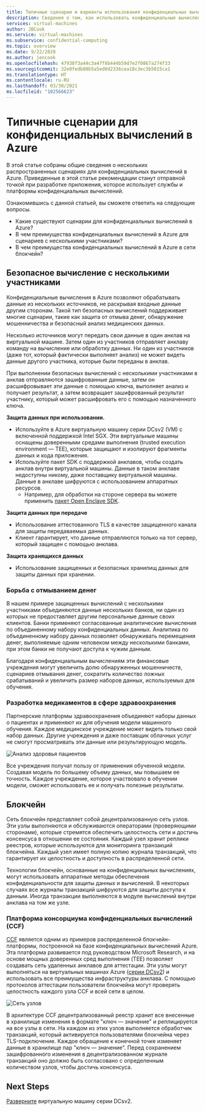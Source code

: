 ```yaml
---
title: Типичные сценарии и варианты использования конфиденциальных вычислений в Azure
description: Сведения о том, как использовать конфиденциальные вычисления в определенных сценариях.
services: virtual-machines
author: JBCook
ms.service: virtual-machines
ms.subservice: confidential-computing
ms.topic: overview
ms.date: 9/22/2020
ms.author: jencook
ms.openlocfilehash: 47938f3a44c3a47f8b444b59d7e2f0867a274f33
ms.sourcegitcommit: 32e0fedb80b5a5ed0d2336cea18c3ec3b5015ca1
ms.translationtype: HT
ms.contentlocale: ru-RU
ms.lasthandoff: 03/30/2021
ms.locfileid: "102566623"
---
```

# <a name="common-scenarios-for-azure-confidential-computing"></a>Типичные сценарии для конфиденциальных вычислений в Azure

В этой статье собраны общие сведения о нескольких распространенных сценариях для конфиденциальных вычислений в Azure. Приведенные в этой статье рекомендации станут отправной точкой при разработке приложения, которое использует службы и платформы конфиденциальных вычислений. 

Ознакомившись с данной статьей, вы сможете ответить на следующие вопросы.

- Какие существуют сценарии для конфиденциальных вычислений в Azure?
- В чем преимущества конфиденциальных вычислений в Azure для сценариев с несколькими участниками?
- В чем преимущества конфиденциальных вычислений в Azure в сети блокчейн?


## <a name="secure-multi-party-computation"></a>Безопасное вычисление с несколькими участниками
Конфиденциальные вычисления в Azure позволяют обрабатывать данные из нескольких источников, не раскрывая входные данные другим сторонам. Такой тип безопасных вычислений поддерживает многие сценарии, такие как защита от отмыва денег, обнаружение мошенничества и безопасный анализ медицинских данных.

Несколько источников могут передать свои данные в один анклав на виртуальной машине. Затем один из участников отправляет анклаву команду на вычисление или обработку данных. Ни один из участников (даже тот, который фактически выполняет анализ) не может видеть данные другого участника, которые были переданы в анклав. 

При выполнении безопасных вычислений с несколькими участниками в анклав отправляются зашифрованные данные, затем он расшифровывает эти данные с помощью ключа, выполняет анализ и получает результат, а затем возвращает зашифрованный результат участнику, который может расшифровать его с помощью назначенного ключа. 

**Защита данных при использовании.** 
- Используйте в Azure виртуальную машину серии DCsv2 (VM) с включенной поддержкой Intel SGX. Эти виртуальные машины оснащены доверенными средами выполнения (trusted execution environment — TEE), которые защищают и изолируют фрагменты данных и кода приложения.
- Используйте пакет SDK с поддержкой анклавов, чтобы создать анклав внутри виртуальной машины. Данные в таком анклаве недоступны никому, даже поставщику виртуальной машины. Данные в анклаве шифруются с использованием аппаратных ресурсов.
    - Например, для обработки на стороне сервера вы можете применить [пакет Open Enclave SDK](https://github.com/openenclave/openenclave). 

**Защита данных при передаче** 
- Использование аттестованного TLS в качестве защищенного канала для защиты передаваемых данных.
- Клиент гарантирует, что данные отправляются только на тот сервер, который защищен с помощью анклава. 

**Защита хранящихся данных**
- Использование защищенных и безопасных хранилищ данных для защиты данных при хранении. 

### <a name="anti-money-laundering"></a>Борьба с отмыванием денег
В нашем примере защищенных вычислений с несколькими участниками объединяются данные нескольких банков, ни один из которых не предоставляет другим персональные данные своих клиентов. Банки применяют согласованные аналитические вычисления по объединенному набору конфиденциальных данных. Аналитика по объединенному набору данных позволяет обнаруживать перемещения денег, выполняемые одним человеком между несколькими банками, при этом банки не получают доступа к чужим данным.

Благодаря конфиденциальным вычислениям эти финансовые учреждения могут увеличить долю обнаруженных мошенничеств, сценариев отмывания денег, сократить количество ложных срабатываний и увеличить размер наборов данных, используемых для обучения. 

### <a name="drug-development-in-healthcare"></a>Разработка медикаментов в сфере здравоохранения
Партнерские платформы здравоохранения объединяют наборы данных о пациентах и применяют их для обучения модели машинного обучения. Каждое медицинское учреждение может видеть только свой набор данных. Другие учреждения и даже поставщик облачных услуг не смогут просматривать эти данные или результирующую модель. 

![Анализ здоровья пациентов](./media/use-cases-scenarios/patient-data.png)

Все учреждения получат пользу от применения обученной модели. Создавая модель по большему объему данных, мы повышаем ее точность. Каждое учреждение, которое участвовало в обучении модели, сможет использовать ее и получать полезные результаты. 

## <a name="blockchain"></a>Блокчейн

Сеть блокчейн представляет собой децентрализованную сеть узлов. Эти узлы выполняются и обслуживаются операторами (проверяющими сторонами), которые стремятся обеспечить целостность сети и достичь консенсуса в отношении ее состояния. Каждый узел хранит реплики реестров, которые используются для мониторинга транзакций блокчейна. Каждый узел имеет полную копию журнала транзакций, что гарантирует их целостность и доступность в распределенной сети.

Технологии блокчейн, основанные на конфиденциальных вычислениях, могут использовать аппаратные методы обеспечения конфиденциальности для защиты данных и вычислений. В некоторых случаях все журналы транзакций шифруются для защиты доступа к данным. Иногда транзакции выполняются в модуле вычислений внутри анклава на том же узле.

### <a name="confidential-consortium-framework-ccf"></a>Платформа консорциума конфиденциальных вычислений (CCF)
[CCF](https://www.microsoft.com/research/project/confidential-consortium-framework/) является одним из примеров распределенной блокчейн-платформы, построенной на базе конфиденциальных вычислений Azure. Эта платформа развивается под руководством Microsoft Research, и на основе мощных доверенных сред выполнения (TEE) позволяет создавать сеть удаленных анклавов для аттестации. Эти узлы могут выполняться на виртуальных машинах Azure ([серии DCsv2](confidential-computing-enclaves.md)) и использовать все преимущества инфраструктуры анклава. С помощью протоколов аттестации пользователи блокчейна могут проверять целостность каждого узла CCF и всей сети в целом. 

![Сеть узлов](./media/use-cases-scenarios/ccf.png)

В архитектуре CCF децентрализованный реестр хранит все внесенные в хранилище изменения в формате "ключ — значение" и реплицируется на все узлы в сети. На каждом из этих узлов выполняется обработчик транзакций, который активируется пользователями блокчейна через TLS-подключение. Каждое обращение к конечной точке изменяет данные в хранилище пар "ключ — значение". Перед сохранением зашифрованного изменения в децентрализованном журнале транзакций оно должно быть согласовано с определенным количеством узлов, чтобы достичь консенсуса. 

## <a name="next-steps"></a>Next Steps
[Разверните](quick-create-marketplace.md) виртуальную машину серии DCsv2.



